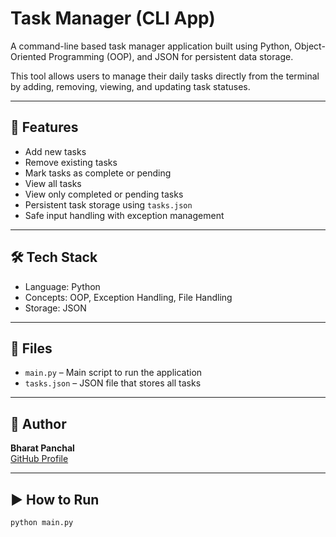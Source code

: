 # Task Manager (CLI App)

A command-line based task manager application built using Python, Object-Oriented Programming (OOP), and JSON for persistent data storage.

This tool allows users to manage their daily tasks directly from the terminal by adding, removing, viewing, and updating task statuses.

---

## 🚀 Features

- Add new tasks
- Remove existing tasks
- Mark tasks as complete or pending
- View all tasks
- View only completed or pending tasks
- Persistent task storage using `tasks.json`
- Safe input handling with exception management

---

## 🛠️ Tech Stack

- Language: Python
- Concepts: OOP, Exception Handling, File Handling
- Storage: JSON

---

## 📂 Files

- `main.py` – Main script to run the application
- `tasks.json` – JSON file that stores all tasks

---

## 👤 Author

**Bharat Panchal**  
[GitHub Profile](https://github.com/Bharat-Panchal15)

---

## ▶️ How to Run

```bash
python main.py
